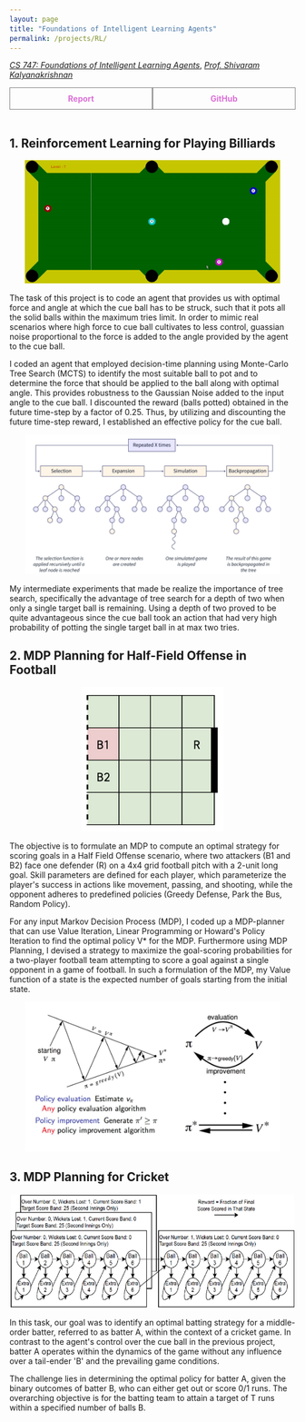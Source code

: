 ```yaml
---
layout: page
title: "Foundations of Intelligent Learning Agents"
permalink: /projects/RL/
---
```



  [_CS 747: Foundations of Intelligent Learning Agents_](https://www.cse.iitb.ac.in/~shivaram/teaching/cs747-a2023/index.html), [_Prof. Shivaram Kalyanakrishnan_](https://www.cse.iitb.ac.in/~shivaram/) 

  <div style="display: flex;">
    <a href="/assets/pdf/Billiards.pdf" style="flex: 1; padding: 10px; border: 1px solid grey; text-align: center; text-decoration: none;">
        <div style="font-weight: bold; color: orchid;">Report</div>
    </a>
    <a href="https://github.com/Vansh28Kapoor/Reinforcement-Learning" style="flex: 1; padding: 10px; border: 1px solid grey; text-align: center; text-decoration: none;">
        <div style="font-weight: bold; color: orchid;">GitHub</div>
    </a>
</div>

<br>

## 1. Reinforcement Learning for Playing Billiards
<p align="center">
    <img width="450"  src="/assets/img/pool.gif">
</p>

The task of this project is to code an agent that provides us with optimal force and angle at which the cue ball has to be struck, such that it pots all the solid balls within the maximum tries limit. In order to mimic real scenarios where high force to cue ball cultivates to less control, guassian noise proportional to the force is added to the angle provided by the agent to the cue ball.


I coded an agent that employed decision-time planning using Monte-Carlo Tree Search (MCTS) to identify the most suitable ball to pot and to determine the force that should be applied to the ball along with optimal angle. This provides robustness to the Gaussian Noise added to the input angle to the cue ball. I discounted the reward (balls potted) obtained in the future time-step by a factor of 0.25. Thus, by utilizing and discounting the future time-step reward, I established an effective policy for the cue ball.

<p align="center">
    <img width="450"  src="/assets/img/monte.png">
</p>

My intermediate experiments that made be realize the importance of tree search, specifically the advantage of tree search for a depth of two when only a single target ball is remaining. Using a depth of two proved to be quite advantageous since the cue ball took an action that had very high probability of potting the single target ball in at max two tries.

## 2. MDP Planning for Half-Field Offense in Football  
<p align="center">
    <img width="250"  src="/assets/img/football.gif">
</p>


The objective is to formulate an MDP to compute an optimal strategy for scoring goals in a Half Field Offense scenario, where two attackers (B1 and B2) face one defender (R) on a 4x4 grid football pitch with a 2-unit long goal. Skill parameters are defined for each player, which parameterize the player's success in actions like movement, passing, and shooting, while the opponent adheres to predefined policies (Greedy Defense, Park the Bus, Random Policy).


For any input Markov Decision Process (MDP), I coded up a MDP-planner that can use Value Iteration, Linear Programming or Howard's Policy Iteration to find the optimal policy V* for the MDP. Furthermore using  MDP Planning, I devised a strategy to maximize the  goal-scoring probabilities for a two-player football team attempting to score a goal against a single opponent in a game of football. In such a formulation of the MDP, my Value function of a state is the expected number of goals starting from the initial state.
<p align="center">
    <img width="450"  src="/assets/img/policy.jpg">
</p>

## 3. MDP Planning for Cricket
<p align="center">
    <img height="200" width="500"  src="/assets/img/cricket.png">
</p>

In this task, our goal was to identify an optimal batting strategy for a middle-order batter, referred to as batter A, within the context of a cricket game. In contrast to the agent's control over the cue ball in the previous project, batter A operates within the dynamics of the game without any influence over a tail-ender 'B' and the prevailing game conditions.

The challenge lies in determining the optimal policy for batter A, given the binary outcomes of batter B, who can either get out or score 0/1 runs. The overarching objective is for the batting team to attain a target of T runs within a specified number of balls B.
